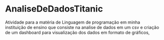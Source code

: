 # AnaliseDeDadosTitanic

Atividade para a matéria de Linguagem de programação em minha instituição de ensino que consiste na analise de dados em um csv e criação de um dashboard para visualização dos dados em formato de gráficos,
